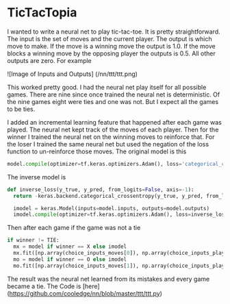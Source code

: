 # TicTacTopia

I wanted to write a neural net to play tic-tac-toe. It is pretty straightforward. The input is the set of moves and the current player. The output is which move to make. If the move is a winning move the output is 1.0. If the move blocks a winning move by the opposing player the outputs is 0.5. All other outputs are zero. For example

![Image of Inputs and Outputs] (/nn/ttt/ttt.png)

This worked pretty good. I had the neural net play itself for all possible games. There are nine since once trained the neural net is deterministic. Of the nine games eight were ties and one was not. But I expect all the games to be ties.


I added an incremental learning feature that happened after each game was played. The neural net kept track of the moves of each player. Then for the winner I trained the neural net on the winning moves to reinforce that. For the loser I trained the same neural net but used the negation of the loss function to un-reinforce those moves. The original model is this

```python
model.compile(optimizer=tf.keras.optimizers.Adam(), loss='categorical_crossentropy', metrics=['accuracy'])
```

The inverse model is

```python
def inverse_loss(y_true, y_pred, from_logits=False, axis=-1):
  return -keras.backend.categorical_crossentropy(y_true, y_pred, from_logits=from_logits, axis=axis)

  imodel = keras.Model(inputs=model.inputs, outputs=model.outputs)
  imodel.compile(optimizer=tf.keras.optimizers.Adam(), loss=inverse_loss, metrics=['accuracy'])
```

Then after each game if the game was not a tie

```python
if winner != TIE:
  mx = model if winner == X else imodel
  mx.fit([np.array(choice_inputs_moves[0]), np.array(choice_inputs_players[0])], np.array(choice_outputs[0]))
  mo = model if winner == O else imodel
  mo.fit([np.array(choice_inputs_moves[1]), np.array(choice_inputs_players[1])], np.array(choice_outputs[1]))
```

The result was the neural net learned from its mistakes and every game became a tie. The Code is [here] (https://github.com/cooledge/nn/blob/master/ttt/ttt.py)
